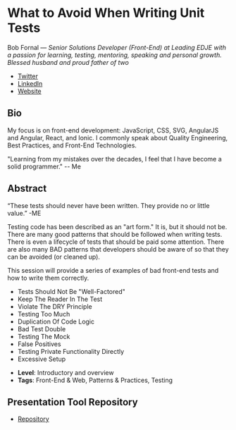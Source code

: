 # What to Avoid When Writing Unit Tests

Bob Fornal &mdash; *Senior Solutions Developer (Front-End) at Leading EDJE with a passion for learning, testing, mentoring, speaking and personal growth. Blessed husband and proud father of two*

- [Twitter](https://twitter.com/rfornal)
- [LinkedIn](https://www.linkedin.com/in/rfornal/)
- [Website](https://dev.to/rfornal)

## Bio

My focus is on front-end development: JavaScript, CSS, SVG, AngularJS and Angular, React, and Ionic. I commonly speak about Quality Engineering, Best Practices, and Front-End Technologies.

"Learning from my mistakes over the decades, I feel that I have become a solid programmer." -- Me

## Abstract

“These tests should never have been written. They provide no or little value.” -ME

Testing code has been described as an "art form." It is, but it should not be. There are many good patterns that should be followed when writing tests. There is even a lifecycle of tests that should be paid some attention. There are also many BAD patterns that developers should be aware of so that they can be avoided (or cleaned up).

This session will provide a series of examples of bad front-end tests and how to write them correctly.

* Tests Should Not Be "Well-Factored"
* Keep The Reader In The Test
* Violate The DRY Principle
* Testing Too Much
* Duplication Of Code Logic
* Bad Test Double
* Testing The Mock
* False Positives
* Testing Private Functionality Directly
* Excessive Setup

- **Level**: Introductory and overview
- **Tags**: Front-End &  Web, Patterns & Practices, Testing

## Presentation Tool Repository

* [Repository](https://github.com/bob-fornal/talk--presentation-tool)
